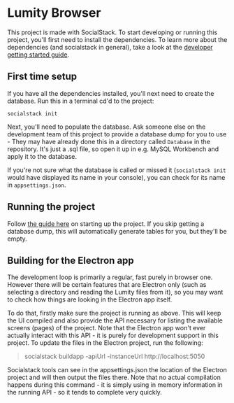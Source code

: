 # Lumity Browser

This project is made with SocialStack. To start developing or running this project, you'll first need to install the dependencies. To learn more about the dependencies (and socialstack in general), take a look at the [developer getting started guide](https://source.socialstack.dev/documentation/guide/blob/master/DeveloperGuide/Readme.md).


## First time setup

If you have all the dependencies installed, you'll next need to create the database. Run this in a terminal cd'd to the project:

```
socialstack init
```

Next, you'll need to populate the database. Ask someone else on the development team of this project to provide a database dump for you to use - They may have already done this in a directory called `Database` in the repository. It's just a .sql file, so open it up in e.g. MySQL Workbench and apply it to the database. 

If you're not sure what the database is called or missed it (`socialstack init` would have displayed its name in your console), you can check for its name in `appsettings.json`.

## Running the project

Follow [the guide here](https://source.socialstack.dev/documentation/guide/blob/master/DeveloperGuide/Readme.md#running-a-project) on starting up the project. If you skip getting a database dump, this will automatically generate tables for you, but they'll be empty.


## Building for the Electron app

The development loop is primarily a regular, fast purely in browser one. However there will be certain features that are Electron only (such as selecting a directory and reading the Lumity files from it), so you may want to check how things are looking in the Electron app itself.

To do that, firstly make sure the project is running as above. This will keep the UI compiled and also provide the API necessary for listing the available screens (pages) of the project. Note that the Electron app won't ever actually interact with this API - it is purely for development support in this project. To update the files in the Electron project, run the following:

> socialstack buildapp -apiUrl -instanceUrl http://localhost:5050

Socialstack tools can see in the appsettings.json the location of the Electron project and will then output the files there. Note that no actual compilation happens during this command - it is simply using in memory information in the running API - so it tends to complete very quickly.